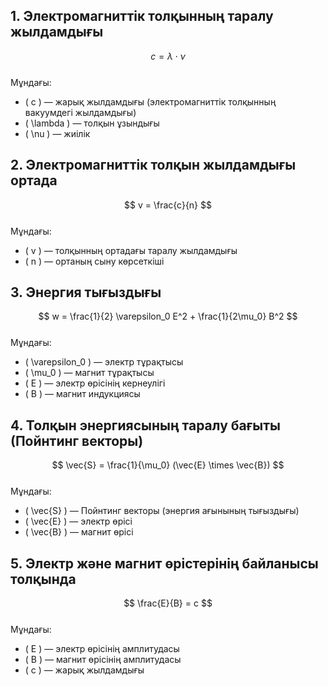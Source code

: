 
## 1. Электромагниттік толқынның таралу жылдамдығы  
$$  
c = \lambda \cdot \nu  
$$  
Мұндағы:  
- \( c \) — жарық жылдамдығы (электромагниттік толқынның вакуумдегі жылдамдығы)  
- \( \lambda \) — толқын ұзындығы  
- \( \nu \) — жиілік



## 2. Электромагниттік толқын жылдамдығы ортада  
$$  
v = \frac{c}{n}  
$$  
Мұндағы:  
- \( v \) — толқынның ортадағы таралу жылдамдығы  
- \( n \) — ортаның сыну көрсеткіші



## 3. Энергия тығыздығы  
$$  
w = \frac{1}{2} \varepsilon_0 E^2 + \frac{1}{2\mu_0} B^2  
$$  
Мұндағы:  
- \( \varepsilon_0 \) — электр тұрақтысы  
- \( \mu_0 \) — магнит тұрақтысы  
- \( E \) — электр өрісінің кернеулігі  
- \( B \) — магнит индукциясы



## 4. Толқын энергиясының таралу бағыты (Пойнтинг векторы)  
$$  
\vec{S} = \frac{1}{\mu_0} (\vec{E} \times \vec{B})  
$$  
Мұндағы:  
- \( \vec{S} \) — Пойнтинг векторы (энергия ағынының тығыздығы)  
- \( \vec{E} \) — электр өрісі  
- \( \vec{B} \) — магнит өрісі



## 5. Электр және магнит өрістерінің байланысы толқында  
$$  
\frac{E}{B} = c  
$$  
Мұндағы:  
- \( E \) — электр өрісінің амплитудасы  
- \( B \) — магнит өрісінің амплитудасы  
- \( c \) — жарық жылдамдығы


